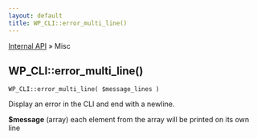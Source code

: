 ```yaml
---
layout: default
title: WP_CLI::error_multi_line()
---
```


<a href="/docs/internal-api/">Internal API</a> &raquo; Misc

## WP_CLI::error_multi_line()

    WP_CLI::error_multi_line( $message_lines )

Display an error in the CLI and end with a newline.

<div>
<strong>$message</strong> (array) each element from the array will be printed on its own line<br />
</div>

